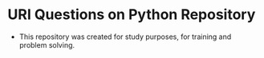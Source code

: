 # URI Questions on Python Repository

* This repository was created for study purposes, for training and problem solving.
